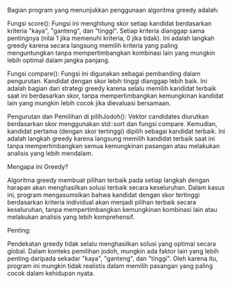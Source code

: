 Bagian program yang menunjukkan penggunaan algoritma greedy adalah:

Fungsi score(): Fungsi ini menghitung skor setiap kandidat berdasarkan kriteria "kaya", "ganteng", dan "tinggi". Setiap kriteria dianggap sama pentingnya (nilai 1 jika memenuhi kriteria, 0 jika tidak). Ini adalah langkah greedy karena secara langsung memilih kriteria yang paling menguntungkan tanpa mempertimbangkan kombinasi lain yang mungkin lebih optimal dalam jangka panjang.

Fungsi compare(): Fungsi ini digunakan sebagai pembanding dalam pengurutan. Kandidat dengan skor lebih tinggi dianggap lebih baik. Ini adalah bagian dari strategi greedy karena selalu memilih kandidat terbaik saat ini berdasarkan skor, tanpa mempertimbangkan kemungkinan kandidat lain yang mungkin lebih cocok jika dievaluasi bersamaan.

Pengurutan dan Pemilihan di pilihJodoh(): Vektor candidates diurutkan berdasarkan skor menggunakan std::sort dan fungsi compare. Kemudian, kandidat pertama (dengan skor tertinggi) dipilih sebagai kandidat terbaik. Ini adalah langkah greedy karena langsung memilih kandidat terbaik saat ini tanpa mempertimbangkan semua kemungkinan pasangan atau melakukan analisis yang lebih mendalam.

Mengapa ini Greedy?

Algoritma greedy membuat pilihan terbaik pada setiap langkah dengan harapan akan menghasilkan solusi terbaik secara keseluruhan. Dalam kasus ini, program mengasumsikan bahwa kandidat dengan skor tertinggi berdasarkan kriteria individual akan menjadi pilihan terbaik secara keseluruhan, tanpa mempertimbangkan kemungkinan kombinasi lain atau melakukan analisis yang lebih komprehensif.

Penting:

Pendekatan greedy tidak selalu menghasilkan solusi yang optimal secara global. Dalam konteks pemilihan jodoh, mungkin ada faktor lain yang lebih penting daripada sekadar "kaya", "ganteng", dan "tinggi". Oleh karena itu, program ini mungkin tidak realistis dalam memilih pasangan yang paling cocok dalam kehidupan nyata.